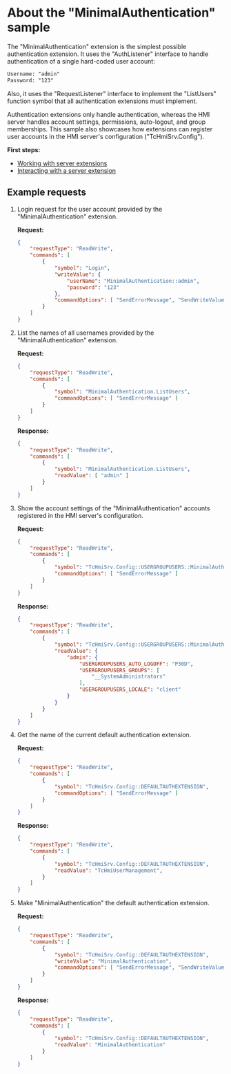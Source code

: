 # About the "MinimalAuthentication" sample

The "MinimalAuthentication" extension is the simplest possible authentication extension.
It uses the "AuthListener" interface to handle authentication of a single hard-coded user account:

```txt
Username: "admin"
Password: "123"
```

Also, it uses the "RequestListener" interface to implement the "ListUsers" function symbol that
all authentication extensions must implement.

Authentication extensions only handle authentication, whereas the HMI server handles account settings, permissions, auto-logout, and group memberships. This sample also showcases how extensions can register user accounts in the HMI server's configuration ("TcHmiSrv.Config").

**First steps:**

- [Working with server extensions](../../resources/WorkingWithServerExtensions.md)
- [Interacting with a server extension](../../resources/InteractingWithServerExtensions.md)

## Example requests

1. Login request for the user account provided by the "MinimalAuthentication" extension.

    **Request:**

    ```json
    {
        "requestType": "ReadWrite",
        "commands": [
            {
                "symbol": "Login",
                "writeValue": {
                    "userName": "MinimalAuthentication::admin",
                    "password": "123"
                },
                "commandOptions": [ "SendErrorMessage", "SendWriteValue" ]
            }
        ]
    }
    ```

1. List the names of all usernames provided by the "MinimalAuthentication" extension.

    **Request:**

    ```json
    {
        "requestType": "ReadWrite",
        "commands": [
            {
                "symbol": "MinimalAuthentication.ListUsers",
                "commandOptions": [ "SendErrorMessage" ]
            }
        ]
    }
    ```

    **Response:**

    ```json
    {
        "requestType": "ReadWrite",
        "commands": [
            {
                "symbol": "MinimalAuthentication.ListUsers",
                "readValue": [ "admin" ]
            }
        ]
    }
    ```

1. Show the account settings of the "MinimalAuthentication" accounts registered in the HMI server's configuration.

    **Request:**

    ```json
    {
        "requestType": "ReadWrite",
        "commands": [
            {
                "symbol": "TcHmiSrv.Config::USERGROUPUSERS::MinimalAuthentication",
                "commandOptions": [ "SendErrorMessage" ]
            }
        ]
    }
    ```

    **Response:**

    ```json
    {
        "requestType": "ReadWrite",
        "commands": [
            {
                "symbol": "TcHmiSrv.Config::USERGROUPUSERS::MinimalAuthentication",
                "readValue": {
                    "admin": {
                        "USERGROUPUSERS_AUTO_LOGOFF": "P30D",
                        "USERGROUPUSERS_GROUPS": [
                            "__SystemAdministrators"
                        ],
                        "USERGROUPUSERS_LOCALE": "client"
                    }
                }
            }
        ]
    }
    ```

1. Get the name of the current default authentication extension.

    **Request:**

    ```json
    {
        "requestType": "ReadWrite",
        "commands": [
            {
                "symbol": "TcHmiSrv.Config::DEFAULTAUTHEXTENSION",
                "commandOptions": [ "SendErrorMessage" ]
            }
        ]
    }
    ```

    **Response:**

    ```json
    {
        "requestType": "ReadWrite",
        "commands": [
            {
                "symbol": "TcHmiSrv.Config::DEFAULTAUTHEXTENSION",
                "readValue": "TcHmiUserManagement",
            }
        ]
    }
    ```

1. Make "MinimalAuthentication" the default authentication extension.

    **Request:**

    ```json
    {
        "requestType": "ReadWrite",
        "commands": [
            {
                "symbol": "TcHmiSrv.Config::DEFAULTAUTHEXTENSION",
                "writeValue": "MinimalAuthentication",
                "commandOptions": [ "SendErrorMessage", "SendWriteValue" ]
            }
        ]
    }
    ```

    **Response:**

    ```json
    {
        "requestType": "ReadWrite",
        "commands": [
            {
                "symbol": "TcHmiSrv.Config::DEFAULTAUTHEXTENSION",
                "readValue": "MinimalAuthentication"
            }
        ]
    }
    ```
